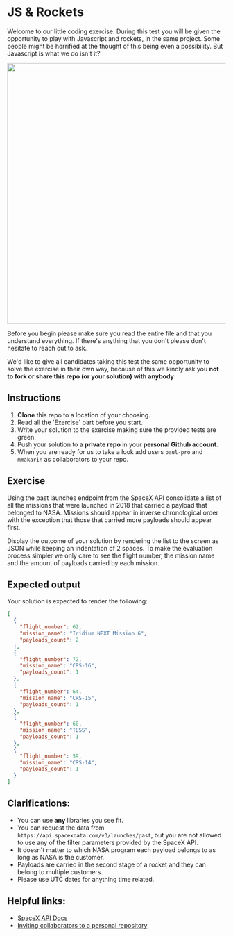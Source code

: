# JS & Rockets

Welcome to our little coding exercise. During this test you will be given the opportunity to play with Javascript and rockets, in the same project. Some people might be horrified at the thought of this being even a possibility. But Javascript is what we do isn't it?

<img align="center" src="https://i.imgur.com/ekyJNd9.jpg" width="600">

Before you begin please make sure you read the entire file and that you understand everything. If there's anything that you don't please don't hesitate to reach out to ask.

We'd like to give all candidates taking this test the same opportunity to solve the exercise in their own way, because of this we kindly ask you **not to fork or share this repo (or your solution) with anybody**


## Instructions

1. **Clone** this repo to a location of your choosing.
2. Read all the 'Exercise' part before you start.
3. Write your solution to the exercise making sure the provided tests are green.
4. Push your solution to a **private repo** in your **personal Github account**.
5. When you are ready for us to take a look add users `paul-pro` and `mmakarin` as collaborators to your repo.


## Exercise

Using the past launches endpoint from the SpaceX API consolidate a list of all the missions that were launched in 2018 that carried a payload that belonged to NASA. Missions should appear in inverse chronological order with the exception that those that carried more payloads should appear first.

Display the outcome of your solution by rendering the list to the screen as JSON while keeping an indentation of 2 spaces. To make the evaluation process simpler we only care to see the flight number, the mission name and the amount of payloads carried by each mission.


## Expected output

Your solution is expected to render the following:

```json
[
  {
    "flight_number": 62,
    "mission_name": "Iridium NEXT Mission 6",
    "payloads_count": 2
  },
  {
    "flight_number": 72,
    "mission_name": "CRS-16",
    "payloads_count": 1
  },
  {
    "flight_number": 64,
    "mission_name": "CRS-15",
    "payloads_count": 1
  },
  {
    "flight_number": 60,
    "mission_name": "TESS",
    "payloads_count": 1
  },
  {
    "flight_number": 59,
    "mission_name": "CRS-14",
    "payloads_count": 1
  }
]
```


## Clarifications:

- You can use **any** libraries you see fit.
- You can request the data from `https://api.spacexdata.com/v3/launches/past`, but you are not allowed to use any of the filter parameters provided by the SpaceX API.
- It doesn't matter to which NASA program each payload belongs to as long as NASA is the customer.
- Payloads are carried in the second stage of a rocket and they can belong to multiple customers.
- Please use UTC dates for anything time related.


## Helpful links:

- [SpaceX API Docs][spacex-api]
- [Inviting collaborators to a personal repository][github-collaborators]


[spacex-api]: https://docs.spacexdata.com/?version=latest#fce450d6-e064-499a-b88d-34cc22991bcc
[github-collaborators]: https://help.github.com/en/articles/inviting-collaborators-to-a-personal-repository
